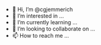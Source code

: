 - 👋 Hi, I’m @cgjemmerich
- 👀 I’m interested in ...
- 🌱 I’m currently learning ...
- 💞️ I’m looking to collaborate on ...
- 📫 How to reach me ...

<!---
cgjemmerich/cgjemmerich is a ✨ special ✨ repository because its `README.md` (this file) appears on your GitHub profile.
You can click the Preview link to take a look at your changes.
--->
